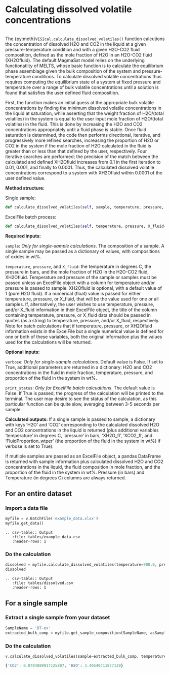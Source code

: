 # Calculating dissolved volatile concentrations

```{contents}
```

The {py:meth}`VESIcal.calculate_dissolved_volatiles()` function calcutions the concentration of dissolved H2O and CO2 in the liquid at a given pressure-temperature condition and with a given H2O-CO2 fluid composition, defined as the mole fraction of H2O in an H2O-CO2 fluid (XH2Ofluid). The default MagmaSat model relies on the underlying functionatlity of MELTS, whose basic function is to calculate the equilibrium phase assemblage given the bulk composition of the system and pressure-temperature conditions. To calculate dissolved volatile concentrations thus requires computing the equilibrium state of a system at fixed pressure and temperature over a range of bulk volatile concentrations until a solution is found that satisfies the user defined fluid composition.

First, the function makes an initial guess at the appropriate bulk volatile concentrations by finding the minimum dissolved volatile concentrations in the liquid at saturation, while asserting that the weight fraction of H2O/(total volatiles) in the system is equal to the user input mole fraction of H2O/(total volatiles) in the fluid. This is done by increasing the H2O and CO2 concentrations appropriately until a fluid phase is stable. Once fluid saturation is determined, the code then performs directional, iterative, and progressively more refined searches, increasing the proportion of H2O or CO2 in the system if the mole fraction of H2O calculated in the fluid is greater than or less than that defined by the user, respectively. Four iterative searches are performed; the precision of the match between the calculated and defined XH2Ofluid increases from 0.1 in the first iteration to 0.01, 0.001, and finally to 0.0001. Thus, the calculated dissolved volatile concentrations correspond to a system with XH2Ofluid within 0.0001 of the user defined value.

**Method structure:**

Single sample:

```python
def calculate_dissolved_volatiles(self, sample, temperature, pressure, X_fluid=1, verbose=False).result
```

ExcelFile batch process:

```python
def calculate_dissolved_volatiles(self, temperature, pressure, X_fluid=1, print_status=False)
```

**Required inputs:**

`sample`: *Only for single-sample calculations*. The composition of a sample. A single sample may be passed as a dictionary of values, with compositions of oxides in wt%.

`temperature`, `pressure`, and `X_fluid`: the temperature in degrees C, the pressure in bars, and the mole fraction of H2O in the H2O-CO2 fluid, XH2Ofluid. Temperature and pressure of the sample or samples must be passed unless an ExcelFile object with a column for temperature and/or pressure is passed to sample. XH2Ofluid is optional, with a default value of 1 (pure H2O fluid). If a numerical (float) value is passed for either temperature, pressure, or X_fluid, that will be the value used for one or all samples. If, alternatively, the user wishes to use temperature, pressure, and/or X_fluid information in their ExcelFile object, the title of the column containing temperature, pressure, or X_fluid data should be passed in quotes (as a string) to temperature, pressure, and/or X_fluid, respectively. Note for batch calculations that if temperature, pressure, or XH2Ofluid information exists in the ExcelFile but a single numerical value is defined for one or both of these variables, both the original information plus the values used for the calculations will be returned.

**Optional inputs:**

`verbose`: *Only for single-sample calculations.* Default value is False. If set to True, additional parameters are returned in a dictionary: H2O and CO2 concentrations in the fluid in mole fraction, temperature, pressure, and proportion of the fluid in the system in wt%.

`print_status`: *Only for ExcelFile batch calcualtions*. The default value is False. If True is passed, the progress of the calculation will be printed to the terminal. The user may desire to see the status of the calculation, as this particular function can be quite slow, averaging between 3-5 seconds per sample.

**Calculated outputs:**
If a single sample is passed to sample, a dictionary with keys ‘H2O’ and ‘CO2’ corresponding to the calculated dissolved H2O and CO2 concentrations in the liquid is returned (plus additional variables ‘temperature’ in degrees C, ‘pressure’ in bars, ‘XH2O_fl’, ‘XCO2_fl’, and ‘FluidProportion_wtper’ (the proportion of the fluid in the system in wt%) if verbose is set to True).

If mutliple samples are passed as an ExcelFile object, a pandas DataFrame is returned with sample information plus calculated dissolved H2O and CO2 concentrations in the liquid, the fluid composition in mole fraction, and the proportion of the fluid in the system in wt%. Pressure (in bars) and Temperature (in degrees C) columns are always returned.

## For an entire dataset

### Import a data file

```python
myfile = v.BatchFile('example_data.xlsx')
myfile.get_data()
```

```{eval-rst}
.. csv-table:: Output
   :file: tables/example_data.csv
   :header-rows: 1
```

### Do the calculation

```python
dissolved = myfile.calculate_dissolved_volatiles(temperature=900.0, pressure=1000.0, X_fluid=0.5, print_status=True)
dissolved
```

```{eval-rst}
.. csv-table:: Output
   :file: tables/dissolved.csv
   :header-rows: 1

```

## For a single sample

### Extract a single sample from your dataset

```python
SampleName = 'BT-ex'
extracted_bulk_comp = myfile.get_sample_composition(SampleName, asSampleClass=True)
```

### Do the calculation

```python
v.calculate_dissolved_volatiles(sample=extracted_bulk_comp, temperature=900.0, pressure=2000.0, X_fluid=0.5).result
```

```python
{'CO2': 0.0704089917125897, 'H2O': 3.40549411877139}
```
